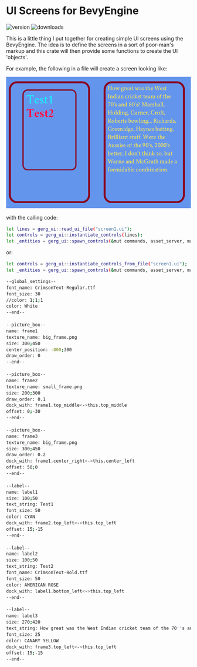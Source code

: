 # UI Screens for BevyEngine

![version](https://img.shields.io/crates/v/gerg_ui)
![downloads](https://img.shields.io/crates/d/gerg_ui)

This is a little thing I put together for creating simple UI screens using the BevyEngine.
The idea is to define the screens in a sort of poor-man's markup and this crate will then
provide some functions to create the UI 'objects'.

For example, the following in a file will create a screen looking like:

![sample_picture](https://raw.githubusercontent.com/gmoller/gerg-ui/main/Capture.PNG)

with the calling code:
```sh
let lines = gerg_ui::read_ui_file("screen1.ui");
let controls = gerg_ui::instantiate_controls(lines);
let _entities = gerg_ui::spawn_controls(&mut commands, asset_server, materials, controls), Vec2::new(1920.0, 1080.0);
```
or:
```sh
let controls = gerg_ui::instantiate_controls_from_file("screen1.ui");
let _entities = gerg_ui::spawn_controls(&mut commands, asset_server, materials, controls), Vec2::new(1920.0, 1080.0);
```

```sh
--global_settings--
font_name: CrimsonText-Regular.ttf
font_size: 30
//color: 1;1;1
color: White
--end--

--picture_box--
name: frame1
texture_name: big_frame.png
size: 300;450
center_position: -800;300
draw_order: 0
--end--

--picture_box--
name: frame2
texture_name: small_frame.png
size: 200;300
draw_order: 0.1
dock_with: frame1.top_middle<->this.top_middle
offset: 0;-30
--end--

--picture_box--
name: frame3
texture_name: big_frame.png
size: 300;450
draw_order: 0.2
dock_with: frame1.center_right<->this.center_left
offset: 50;0
--end--

--label--
name: label1
size: 100;50
text_string: Test1
font_size: 50
color: CYAN
dock_with: frame2.top_left<->this.top_left
offset: 15;-15
--end--

--label--
name: label2
size: 100;50
text_string: Test2
font_name: CrimsonText-Bold.ttf
font_size: 50
color: AMERICAN ROSE
dock_with: label1.bottom_left<->this.top_left
--end--

--label--
name: label3
size: 270;420
text_string: How great was the West Indian cricket team of the 70''s and 80''s? Marshall, Holding, Garner, Croft, Roberts bowling... Richards, Greenidge, Haynes batting. Brilliant stuff. Were the Aussies of the 90''s, 2000''s better, I don''t think so, but Warne and McGrath made a formidable combination.
font_size: 25
color: CANARY YELLOW
dock_with: frame3.top_left<->this.top_left
offset: 15;-15
--end--
```
